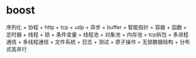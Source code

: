 # boost
序列化 + 协程 + http + tcp + udp + 异步 + buffer + 智能指针 + 容器 + 函数 + 定时器 + 线程 + 锁 + 条件变量 + 线程池 + 对象池 + 内存池 + tcp拆包 + 多进程通信 + 多线程通信 + 文件系统 + 日志 + 测试 + 原子操作 + 无锁数据结构 + 分布式高并行

